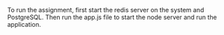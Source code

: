 To run the assignment, first start the redis server on the system and PostgreSQL.
Then run the app.js file to start the node server and run the application.
